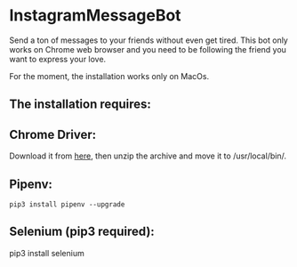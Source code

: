 # InstagramMessageBot
Send a ton of messages to your friends without even get tired. This bot only works on Chrome web browser and you need to be following the friend you want to express your love. 

For the moment, the installation works only on MacOs.

## The installation requires:

## Chrome Driver:
Download it from [here](https://chromedriver.chromium.org/), then unzip the archive and move it to /usr/local/bin/.

## Pipenv:
```
pip3 install pipenv --upgrade
```

## Selenium (pip3 required):

pip3 install selenium



